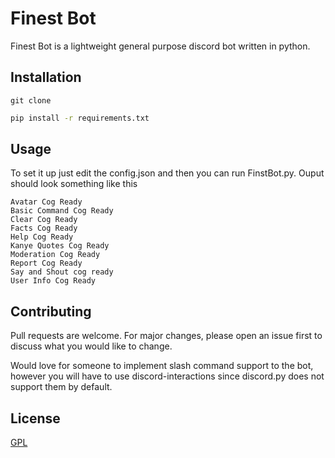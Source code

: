# Finest Bot

Finest Bot is a lightweight general purpose discord bot written in python.

## Installation

```
git clone 
```

```bash
pip install -r requirements.txt
```

## Usage

To set it up just edit the config.json and then you can run FinstBot.py. Ouput should look something like this

```
Avatar Cog Ready
Basic Command Cog Ready
Clear Cog Ready
Facts Cog Ready
Help Cog Ready
Kanye Quotes Cog Ready
Moderation Cog Ready
Report Cog Ready
Say and Shout cog ready
User Info Cog Ready
```

## Contributing
Pull requests are welcome. For major changes, please open an issue first to discuss what you would like to change.

Would love for someone to implement slash command support to the bot, however you will have to use discord-interactions since discord.py does not support them by default.

## License
[GPL](https://en.wikipedia.org/wiki/GNU_General_Public_License)
